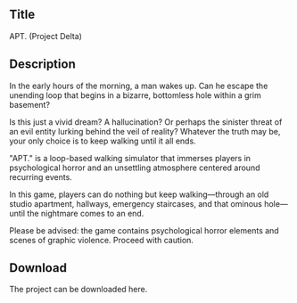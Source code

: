 ## Title
APT. (Project Delta)

## Description
In the early hours of the morning, a man wakes up. Can he escape the unending loop that begins in a bizarre, bottomless hole within a grim basement?

Is this just a vivid dream? A hallucination? Or perhaps the sinister threat of an evil entity lurking behind the veil of reality? Whatever the truth may be, your only choice is to keep walking until it all ends.

"APT." is a loop-based walking simulator that immerses players in psychological horror and an unsettling atmosphere centered around recurring events.

In this game, players can do nothing but keep walking—through an old studio apartment, hallways, emergency staircases, and that ominous hole—until the nightmare comes to an end.

Please be advised: the game contains psychological horror elements and scenes of graphic violence. Proceed with caution.

## Download
The project can be downloaded here.
